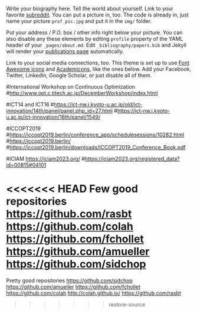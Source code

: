 Write your biography here. Tell the world about yourself. Link to your favorite [subreddit](http://reddit.com). You can put a picture in, too. The code is already in, just name your picture `prof_pic.jpg` and put it in the `img/` folder.

Put your address / P.O. box / other info right below your picture. You can also disable any these elements by editing `profile` property of the YAML header of your `_pages/about.md`. Edit `_bibliography/papers.bib` and Jekyll will render your [publications page](/al-folio/publications/) automatically.

Link to your social media connections, too. This theme is set up to use [Font Awesome icons](https://fontawesome.com/) and [Academicons](https://jpswalsh.github.io/academicons/), like the ones below. Add your Facebook, Twitter, LinkedIn, Google Scholar, or just disable all of them.

#International Workshop on Continuous Optimization
#http://www.opt.c.titech.ac.jp/DecemberWorkshop/index.html


#ICT14 and ICT16
#https://ict-nw.i.kyoto-u.ac.jp/old/ict-innovation/14th/panel/panel.php_id=27.html
#https://ict-nw.i.kyoto-u.ac.jp/ict-innovation/16th/panel/1549/

#ICCOPT2019
#https://iccopt2019.berlin/conference_app/schedulesessions/10282.html
#https://iccopt2019.berlin/
#https://iccopt2019.berlin/downloads/ICCOPT2019_Conference_Book.pdf

#ICIAM https://iciam2023.org/
#https://iciam2023.org/registered_data?id=00815#04101

<<<<<<< HEAD
Few good repositories
https://github.com/rasbt
https://github.com/colah
https://github.com/fchollet
https://github.com/amueller
https://github.com/sidchop
=======
Pretty good repositories
https://github.com/sidchop
https://github.com/amueller
https://github.com/fchollet
https://github.com/colah
http://colah.github.io/
https://github.com/rasbt
>>>>>>> restore-source
